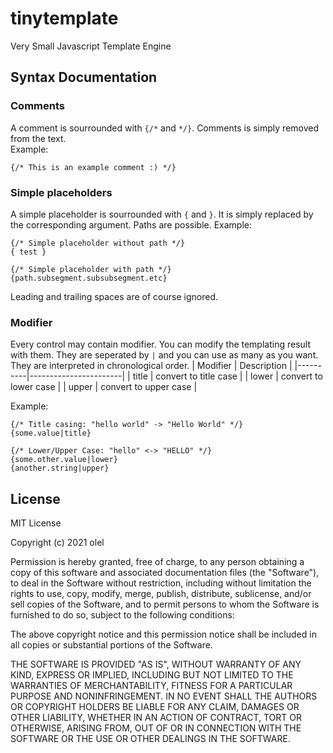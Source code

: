 # tinytemplate
Very Small Javascript Template Engine

## Syntax Documentation

### Comments
A comment is sourrounded with `{/*` and `*/}`. Comments is simply removed from the text.    
Example:
```
{/* This is an example comment :) */}
```

### Simple placeholders
A simple placeholder is sourrounded with `{` and `}`. It is simply replaced by the corresponding argument. Paths are possible.
Example:
```
{/* Simple placeholder without path */}
{ test }

{/* Simple placeholder with path */}
{path.subsegment.subsubsegment.etc}
```
Leading and trailing spaces are of course ignored.

### Modifier
Every control may contain modifier. You can modify the templating result
with them. They are seperated by `|` and you can use as many as you want. They are interpreted in chronological order.
| Modifier | Description           |
|----------|-----------------------|
| title    | convert to title case |
| lower    | convert to lower case |
| upper    | convert to upper case |

Example:
```
{/* Title casing: "hello world" -> "Hello World" */}
{some.value|title}

{/* Lower/Upper Case: "hello" <-> "HELLO" */}
{some.other.value|lower}
{another.string|upper}
```

## License
MIT License

Copyright (c) 2021 olel

Permission is hereby granted, free of charge, to any person obtaining a copy
of this software and associated documentation files (the "Software"), to deal
in the Software without restriction, including without limitation the rights
to use, copy, modify, merge, publish, distribute, sublicense, and/or sell
copies of the Software, and to permit persons to whom the Software is
furnished to do so, subject to the following conditions:

The above copyright notice and this permission notice shall be included in all
copies or substantial portions of the Software.

THE SOFTWARE IS PROVIDED "AS IS", WITHOUT WARRANTY OF ANY KIND, EXPRESS OR
IMPLIED, INCLUDING BUT NOT LIMITED TO THE WARRANTIES OF MERCHANTABILITY,
FITNESS FOR A PARTICULAR PURPOSE AND NONINFRINGEMENT. IN NO EVENT SHALL THE
AUTHORS OR COPYRIGHT HOLDERS BE LIABLE FOR ANY CLAIM, DAMAGES OR OTHER
LIABILITY, WHETHER IN AN ACTION OF CONTRACT, TORT OR OTHERWISE, ARISING FROM,
OUT OF OR IN CONNECTION WITH THE SOFTWARE OR THE USE OR OTHER DEALINGS IN THE
SOFTWARE.
